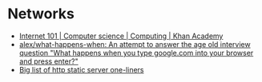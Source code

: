 # Networks
- [Internet 101 | Computer science | Computing | Khan Academy](https://www.khanacademy.org/computing/computer-science/internet-intro)
- [alex/what-happens-when: An attempt to answer the age old interview question "What happens when you type google.com into your browser and press enter?"](https://github.com/alex/what-happens-when)
- [Big list of http static server one-liners](https://gist.github.com/willurd/5720255)
